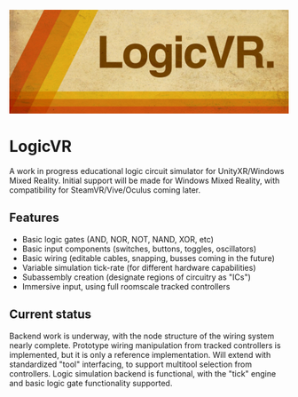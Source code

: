 ![Logo](VRLogo1.jpg)

# LogicVR

A work in progress educational logic circuit simulator for UnityXR/Windows Mixed Reality. Initial support will be made for Windows Mixed Reality, with compatibility for SteamVR/Vive/Oculus coming later.

## Features

- Basic logic gates (AND, NOR, NOT, NAND, XOR, etc)
- Basic input components (switches, buttons, toggles, oscillators)
- Basic wiring (editable cables, snapping, busses coming in the future)
- Variable simulation tick-rate (for different hardware capabilities)
- Subassembly creation (designate regions of circuitry as "ICs")
- Immersive input, using full roomscale tracked controllers

## Current status

Backend work is underway, with the node structure of the wiring system nearly complete. Prototype wiring manipulation from tracked controllers is implemented, but it is only a reference implementation. Will extend with standardized "tool" interfacing, to support multitool selection from controllers. Logic simulation backend is functional, with the "tick" engine and basic logic gate functionality supported.
